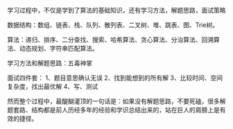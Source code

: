 学习过程中，不仅是学到了算法的基础知识，还有学习方法，解题思路，面试策略

数据结构：数组、链表、栈、队列、散列表、二叉树、堆、跳表、图、Trie树。

算法：递归、排序、二分查找、搜索、哈希算法、贪心算法、分治算法、回溯算法、动态规划、字符串匹配算法。

学习方法和解题思路：五毒神掌

面试四件套：
 1、题目意思确认无误
 2、找到能想到的所有解
 3、比较时间、空间复杂度，找出最优解
 4、写、测试

然而整个过程中，最醍醐灌顶的一句话是：如果没有解题思路，不要死磕，很多解题套路、结构都是前人历经多年的经验和学识总结出来的，站在巨人的肩膀上是有效的捷径。
